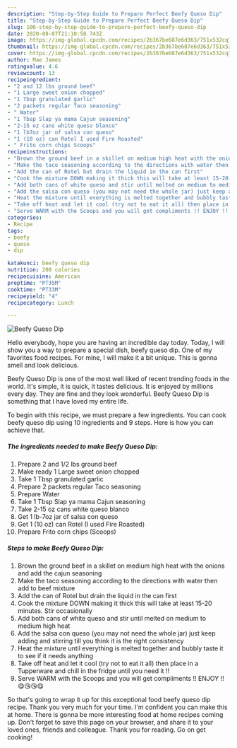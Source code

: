 ```yaml
---
description: "Step-by-Step Guide to Prepare Perfect Beefy Queso Dip"
title: "Step-by-Step Guide to Prepare Perfect Beefy Queso Dip"
slug: 106-step-by-step-guide-to-prepare-perfect-beefy-queso-dip
date: 2020-08-07T21:10:58.743Z
image: https://img-global.cpcdn.com/recipes/2b367be687e6d363/751x532cq70/beefy-queso-dip-recipe-main-photo.jpg
thumbnail: https://img-global.cpcdn.com/recipes/2b367be687e6d363/751x532cq70/beefy-queso-dip-recipe-main-photo.jpg
cover: https://img-global.cpcdn.com/recipes/2b367be687e6d363/751x532cq70/beefy-queso-dip-recipe-main-photo.jpg
author: Mae James
ratingvalue: 4.6
reviewcount: 13
recipeingredient:
- "2 and 12 lbs ground beef"
- "1 Large sweet onion chopped"
- "1 Tbsp granulated garlic"
- "2 packets regular Taco seasoning"
- " Water"
- "1 Tbsp Slap ya mama Cajun seasoning"
- "2-15 oz cans white queso blanco"
- "1 lb7oz jar of salsa con queso"
- "1 (10 oz) can Rotel I used Fire Roasted"
- " Frito corn chips Scoops"
recipeinstructions:
- "Brown the ground beef in a skillet on medium high heat with the onions and add the cajun seasoning"
- "Make the taco seasoning according to the directions with water then add to beef mixture"
- "Add the can of Rotel but drain the liquid in the can first"
- "Cook the mixture DOWN making it thick this will take at least 15-20 minutes. Stir occasionally"
- "Add both cans of white queso and stir until melted on medium to medium high heat"
- "Add the salsa con queso (you may not need the whole jar) just keep adding and stirring till you think it is the right consistency"
- "Heat the mixture until everything is melted together and bubbly taste it to see if it needs anything"
- "Take off heat and let it cool (try not to eat it all) then place in a Tupperware and chill in the fridge until you need it !!"
- "Serve WARM with the Scoops and you will get compliments !! ENJOY !! 😋😘😘😋"
categories:
- Recipe
tags:
- beefy
- queso
- dip

katakunci: beefy queso dip 
nutrition: 208 calories
recipecuisine: American
preptime: "PT35M"
cooktime: "PT33M"
recipeyield: "4"
recipecategory: Lunch

---
```



![Beefy Queso Dip](https://img-global.cpcdn.com/recipes/2b367be687e6d363/751x532cq70/beefy-queso-dip-recipe-main-photo.jpg)

Hello everybody, hope you are having an incredible day today. Today, I will show you a way to prepare a special dish, beefy queso dip. One of my favorites food recipes. For mine, I will make it a bit unique. This is gonna smell and look delicious.

Beefy Queso Dip is one of the most well liked of recent trending foods in the world. It's simple, it is quick, it tastes delicious. It is enjoyed by millions every day. They are fine and they look wonderful. Beefy Queso Dip is something that I have loved my entire life.




To begin with this recipe, we must prepare a few ingredients. You can cook beefy queso dip using 10 ingredients and 9 steps. Here is how you can achieve that.

<!--inarticleads1-->

##### The ingredients needed to make Beefy Queso Dip:

1. Prepare 2 and 1/2 lbs ground beef
1. Make ready 1 Large sweet onion chopped
1. Take 1 Tbsp granulated garlic
1. Prepare 2 packets regular Taco seasoning
1. Prepare  Water
1. Take 1 Tbsp Slap ya mama Cajun seasoning
1. Take 2-15 oz cans white queso blanco
1. Get 1 lb-7oz jar of salsa con queso
1. Get 1 (10 oz) can Rotel (I used Fire Roasted)
1. Prepare  Frito corn chips (Scoops)




<!--inarticleads2-->

##### Steps to make Beefy Queso Dip:

1. Brown the ground beef in a skillet on medium high heat with the onions and add the cajun seasoning
1. Make the taco seasoning according to the directions with water then add to beef mixture
1. Add the can of Rotel but drain the liquid in the can first
1. Cook the mixture DOWN making it thick this will take at least 15-20 minutes. Stir occasionally
1. Add both cans of white queso and stir until melted on medium to medium high heat
1. Add the salsa con queso (you may not need the whole jar) just keep adding and stirring till you think it is the right consistency
1. Heat the mixture until everything is melted together and bubbly taste it to see if it needs anything
1. Take off heat and let it cool (try not to eat it all) then place in a Tupperware and chill in the fridge until you need it !!
1. Serve WARM with the Scoops and you will get compliments !! ENJOY !! 😋😘😘😋




So that's going to wrap it up for this exceptional food beefy queso dip recipe. Thank you very much for your time. I'm confident you can make this at home. There is gonna be more interesting food at home recipes coming up. Don't forget to save this page on your browser, and share it to your loved ones, friends and colleague. Thank you for reading. Go on get cooking!
